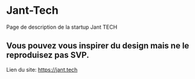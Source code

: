 # Jant-Tech
Page de description de la startup Jant TECH

## Vous pouvez vous inspirer du design mais ne le reproduisez pas SVP.

Lien du site: https://jant.tech
